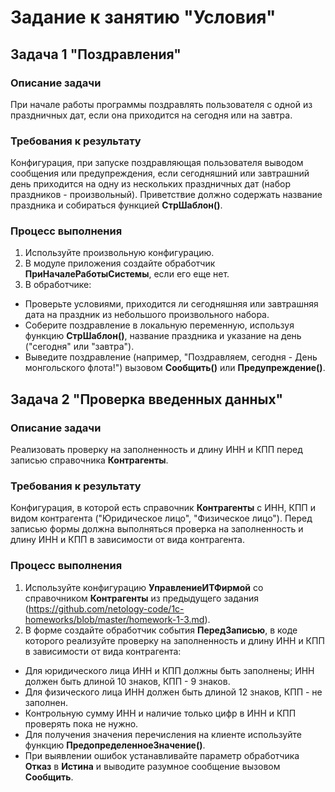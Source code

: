 # Задание к занятию "Условия"

## Задача 1 "Поздравления"

### Описание задачи
При начале работы программы поздравлять пользователя с одной из праздничных дат, если она приходится на сегодня или на завтра.

### Требования к результату
Конфигурация, при запуске поздравляющая пользователя выводом сообщения или предупреждения, если сегодняшний или завтрашний день приходится на одну из нескольких праздничных дат (набор праздников - произвольный). Приветствие должно содержать название праздника и собираться функцией **СтрШаблон()**.

### Процесс выполнения
1. Используйте произвольную конфигурацию.
2. В модуле приложения создайте обработчик **ПриНачалеРаботыСистемы**, если его еще нет.
3. В обработчике:
* Проверьте условиями, приходится ли сегодняшняя или завтрашняя дата на праздник из небольшого произвольного набора.
* Соберите поздравление в локальную переменную, используя функцию **СтрШаблон()**, название праздника и указание на день ("сегодня" или "завтра").
* Выведите поздравление (например, "Поздравляем, сегодня - День монгольского флота!") вызовом **Сообщить()** или **Предупреждение()**.

## Задача 2 "Проверка введенных данных"

### Описание задачи
Реализовать проверку на заполненность и длину ИНН и КПП перед записью справочника **Контрагенты**.

### Требования к результату
Конфигурация, в которой есть справочник **Контрагенты** с ИНН, КПП и видом контрагента ("Юридическое лицо", "Физическое лицо"). Перед записью формы должна выполняться проверка на заполненность и длину ИНН и КПП в зависимости от вида контрагента.

### Процесс выполнения
1. Используйте конфигурацию **УправлениеИТФирмой** со справочником **Контрагенты** из предыдущего задания (https://github.com/netology-code/1c-homeworks/blob/master/homework-1-3.md).
2. В форме создайте обработчик события **ПередЗаписью**, в коде которого реализуйте проверку на заполненность и длину ИНН и КПП в зависимости от вида контрагента:
  * Для юридического лица ИНН и КПП должны быть заполнены; ИНН должен быть длиной 10 знаков, КПП - 9 знаков.
  * Для физического лица ИНН должен быть длиной 12 знаков, КПП - не заполнен.
  * Контрольную сумму ИНН и наличие только цифр в ИНН и КПП проверять пока не нужно.
  * Для получения значения перечисления на клиенте используйте функцию **ПредопределенноеЗначение()**.
  * При выявлении ошибок устанавливайте параметр обработчика **Отказ** в **Истина** и выводите разумное сообщение вызовом **Сообщить**.

